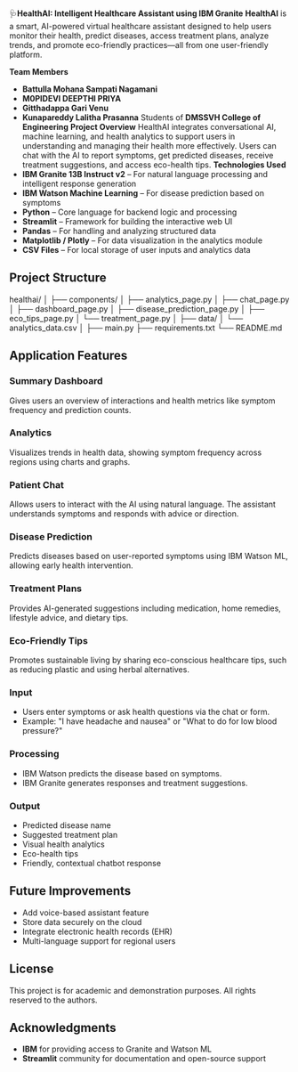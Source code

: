 🩺**HealthAI: Intelligent Healthcare Assistant using IBM Granite**
**HealthAI** is a smart, AI-powered virtual healthcare assistant designed to help users monitor their health, predict diseases, access treatment plans, analyze trends, and promote eco-friendly practices—all from one user-friendly platform.

**Team Members**
- **Battulla Mohana Sampati Nagamani**
- **M0PIDEVI DEEPTHI PRIYA**
- **Gitthadappa Gari Venu**
- **Kunapareddy Lalitha Prasanna**
Students of **DMSSVH College of Engineering**
**Project Overview**
HealthAI integrates conversational AI, machine learning, and health analytics to support users in understanding and managing their health more effectively. Users can chat with the AI to report symptoms, get predicted diseases, receive treatment suggestions, and access eco-health tips.
**Technologies Used**
- **IBM Granite 13B Instruct v2** – For natural language processing and intelligent response generation
- **IBM Watson Machine Learning** – For disease prediction based on symptoms
- **Python** – Core language for backend logic and processing
- **Streamlit** – Framework for building the interactive web UI
- **Pandas** – For handling and analyzing structured data
- **Matplotlib / Plotly** – For data visualization in the analytics module
- **CSV Files** – For local storage of user inputs and analytics data
## Project Structure
healthai/
│
├── components/
│   ├── analytics\_page.py
│   ├── chat\_page.py
│   ├── dashboard\_page.py
│   ├── disease\_prediction\_page.py
│   ├── eco\_tips\_page.py
│   └── treatment\_page.py
│
├── data/
│   └── analytics\_data.csv
│
├── main.py
├── requirements.txt
└── README.md
##  Application Features

### Summary Dashboard
Gives users an overview of interactions and health metrics like symptom frequency and prediction counts.

###  Analytics
Visualizes trends in health data, showing symptom frequency across regions using charts and graphs.

### Patient Chat
Allows users to interact with the AI using natural language. The assistant understands symptoms and responds with advice or direction.

### Disease Prediction
Predicts diseases based on user-reported symptoms using IBM Watson ML, allowing early health intervention.

### Treatment Plans
Provides AI-generated suggestions including medication, home remedies, lifestyle advice, and dietary tips.

### Eco-Friendly Tips
Promotes sustainable living by sharing eco-conscious healthcare tips, such as reducing plastic and using herbal alternatives.
###  Input
- Users enter symptoms or ask health questions via the chat or form.
- Example: "I have headache and nausea" or "What to do for low blood pressure?"

### Processing
- IBM Watson predicts the disease based on symptoms.
- IBM Granite generates responses and treatment suggestions.

### Output
- Predicted disease name
- Suggested treatment plan
- Visual health analytics
- Eco-health tips
- Friendly, contextual chatbot response

##  Future Improvements

* Add voice-based assistant feature
* Store data securely on the cloud
* Integrate electronic health records (EHR)
* Multi-language support for regional users
## License
This project is for academic and demonstration purposes. All rights reserved to the authors.
##  Acknowledgments
* **IBM** for providing access to Granite and Watson ML
* **Streamlit** community for documentation and open-source support
